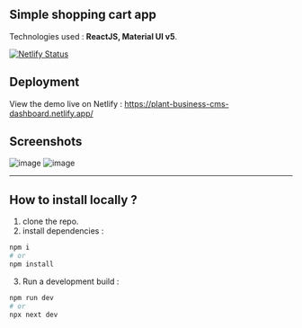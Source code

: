 ## Simple shopping cart app
Technologies used : **ReactJS, Material UI v5**.

[![Netlify Status](https://api.netlify.com/api/v1/badges/87a7d63d-f7ea-4a05-a2c9-48bf8b5e1ac9/deploy-status)](https://app.netlify.com/sites/plant-business-cms-dashboard/deploys)

## Deployment
View the demo live on Netlify : https://plant-business-cms-dashboard.netlify.app/

## Screenshots

![image ](https://i.imgur.com/sJQBPcx.png)
![image ](https://i.imgur.com/xxGJjUH.png)

---

## How to install locally ?

1. clone the repo.
2. install dependencies :

```bash
npm i
# or
npm install
```

3. Run a development build :

```bash
npm run dev
# or
npx next dev
```
